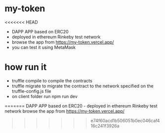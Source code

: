 # my-token
<<<<<<< HEAD
- DAPP APP based on ERC20 
- deployed in ethereum Rinkeby test network
- browse the app from https://my-token.vercel.app/
- you can test it using MetaMask 
# how run it 
- truffle compile to compile the contracts
- truffle migrate to migrate the contract to the network specified on the truffle-config.js file
- on client folder run npm run dev 

=======
DAPP APP based on ERC20 - deployed in ethereum Rinkeby test network
browse the app from 
https://my-token.vercel.app/
>>>>>>> e74f60acd1b506051b0ec046caf416c241f3926a
